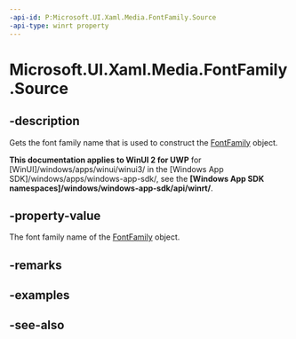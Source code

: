 ```yaml
---
-api-id: P:Microsoft.UI.Xaml.Media.FontFamily.Source
-api-type: winrt property
---
```


<!-- Property syntax
public string Source { get; }
-->

# Microsoft.UI.Xaml.Media.FontFamily.Source

## -description
Gets the font family name that is used to construct the [FontFamily](fontfamily.md) object.

**This documentation applies to WinUI 2 for UWP** for [WinUI]/windows/apps/winui/winui3/ in the [Windows App SDK]/windows/apps/windows-app-sdk/, see the **[Windows App SDK namespaces]/windows/windows-app-sdk/api/winrt/**.

## -property-value
The font family name of the [FontFamily](fontfamily.md) object.

## -remarks

## -examples

## -see-also
